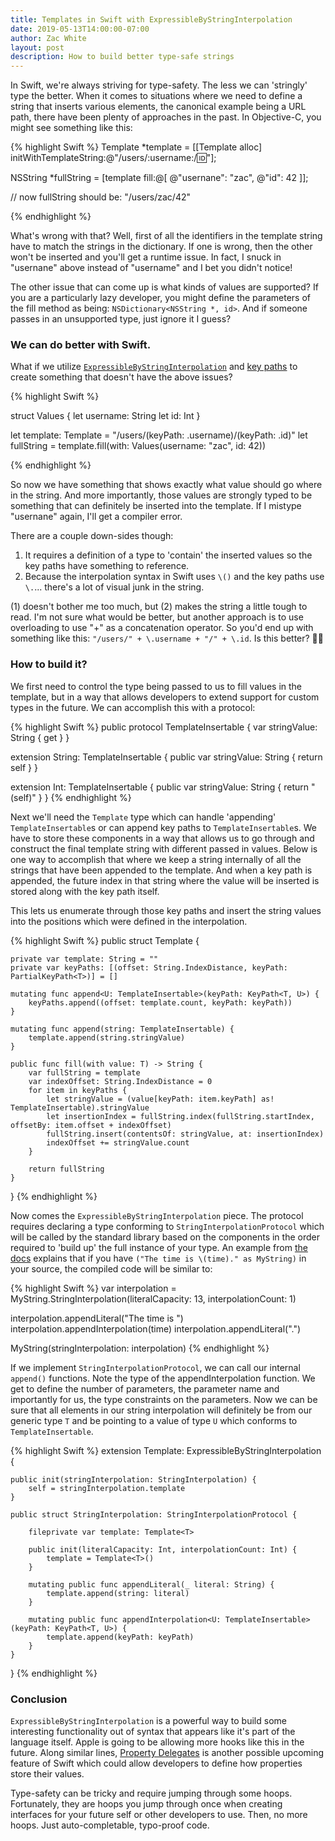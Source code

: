 ```yaml
---
title: Templates in Swift with ExpressibleByStringInterpolation
date: 2019-05-13T14:00:00-07:00
author: Zac White
layout: post
description: How to build better type-safe strings
---
```


In Swift, we're always striving for type-safety. The less we can 'stringly' type the better. When it comes to situations where we need to define a string that inserts various elements, the canonical example being a URL path, there have been plenty of approaches in the past. In Objective-C, you might see something like this:

{% highlight Swift %}
Template *template = [[Template alloc] initWithTemplateString:@"/users/:username:/:id:"];

NSString *fullString = [template fill:@[
    @"usernane": "zac",
    @"id": 42
]];

// now fullString should be: "/users/zac/42"

{% endhighlight %}

What's wrong with that? Well, first of all the identifiers in the template string have to match the strings in the dictionary. If one is wrong, then the other won't be inserted and you'll get a runtime issue. In fact, I snuck in "usernane" above instead of "username" and I bet you didn't notice!

The other issue that can come up is what kinds of values are supported? If you are a particularly lazy developer, you might define the parameters of the fill method as being: `NSDictionary<NSString *, id>`. And if someone passes in an unsupported type, just ignore it I guess?

### We can do better with Swift.

What if we utilize [`ExpressibleByStringInterpolation`](https://developer.apple.com/documentation/swift/expressiblebystringinterpolation) and [key paths](https://developer.apple.com/documentation/swift/keypath) to create something that doesn't have the above issues?

{% highlight Swift %}

struct Values {
  let username: String
  let id: Int
}

let template: Template<Values> = "/users/\(keyPath: \.username)/\(keyPath: \.id)"
let fullString = template.fill(with: Values(username: "zac", id: 42))

{% endhighlight %}

So now we have something that shows exactly what value should go where in the string. And more importantly, those values are strongly typed to be something that can definitely be inserted into the template. If I mistype "usernane" again, I'll get a compiler error.

There are a couple down-sides though:

1. It requires a definition of a type to 'contain' the inserted values so the key paths have something to reference.
2. Because the interpolation syntax in Swift uses `\()` and the key paths use `\.`... there's a lot of visual junk in the string.

(1) doesn't bother me too much, but (2) makes the string a little tough to read. I'm not sure what would be better, but another approach is to use overloading to use "+" as a concatenation operator. So you'd end up with something like this: `"/users/" + \.username + "/" + \.id`. Is this better? 🤷‍♂️

### How to build it?

We first need to control the type being passed to us to fill values in the template, but in a way that allows developers to extend support for custom types in the future. We can accomplish this with a protocol:

{% highlight Swift %}
public protocol TemplateInsertable {
    var stringValue: String { get }
}

extension String: TemplateInsertable {
    public var stringValue: String { return self }
}

extension Int: TemplateInsertable {
    public var stringValue: String { return "\(self)" }
}
{% endhighlight %}

Next we'll need the `Template` type which can handle 'appending' `TemplateInsertable`s or can append key paths to `TemplateInsertable`s. We have to store these components in a way that allows us to go through and construct the final template string with different passed in values. Below is one way to accomplish that where we keep a string internally of all the strings that have been appended to the template. And when a key path is appended, the future index in that string where the value will be inserted is stored along with the key path itself.

This lets us enumerate through those key paths and insert the string values into the positions which were defined in the interpolation.

{% highlight Swift %}
public struct Template<T> {

    private var template: String = ""
    private var keyPaths: [(offset: String.IndexDistance, keyPath: PartialKeyPath<T>)] = []

    mutating func append<U: TemplateInsertable>(keyPath: KeyPath<T, U>) {
        keyPaths.append((offset: template.count, keyPath: keyPath))
    }

    mutating func append(string: TemplateInsertable) {
        template.append(string.stringValue)
    }

    public func fill(with value: T) -> String {
        var fullString = template
        var indexOffset: String.IndexDistance = 0
        for item in keyPaths {
            let stringValue = (value[keyPath: item.keyPath] as! TemplateInsertable).stringValue
            let insertionIndex = fullString.index(fullString.startIndex, offsetBy: item.offset + indexOffset)
            fullString.insert(contentsOf: stringValue, at: insertionIndex)
            indexOffset += stringValue.count
        }

        return fullString
    }
}
{% endhighlight %}

Now comes the `ExpressibleByStringInterpolation` piece. The protocol requires declaring a type conforming to `StringInterpolationProtocol` which will be called by the standard library based on the components in the order required to 'build up' the full instance of your type. An example from [the docs](https://developer.apple.com/documentation/swift/stringinterpolationprotocol) explains that if you have `("The time is \(time)." as MyString)` in your source, the compiled code will be similar to:

{% highlight Swift %}
var interpolation = MyString.StringInterpolation(literalCapacity: 13, 
                                                 interpolationCount: 1)

interpolation.appendLiteral("The time is ")
interpolation.appendInterpolation(time)
interpolation.appendLiteral(".")

MyString(stringInterpolation: interpolation)
{% endhighlight %}

If we implement `StringInterpolationProtocol`, we can call our internal `append()` functions. Note the type of the appendInterpolation function. We get to define the number of parameters, the parameter name and importantly for us, the type constraints on the parameters. Now we can be sure that all elements in our string interpolation will definitely be from our generic type `T` and be pointing to a value of type `U` which conforms to `TemplateInsertable`.

{% highlight Swift %}
extension Template: ExpressibleByStringInterpolation {

    public init(stringInterpolation: StringInterpolation) {
        self = stringInterpolation.template
    }

    public struct StringInterpolation: StringInterpolationProtocol {

        fileprivate var template: Template<T>

        public init(literalCapacity: Int, interpolationCount: Int) {
            template = Template<T>()
        }

        mutating public func appendLiteral(_ literal: String) {
            template.append(string: literal)
        }

        mutating public func appendInterpolation<U: TemplateInsertable>(keyPath: KeyPath<T, U>) {
            template.append(keyPath: keyPath)
        }
    }
}
{% endhighlight %}

### Conclusion

`ExpressibleByStringInterpolation` is a powerful way to build some interesting functionality out of syntax that appears like it's part of the language itself. Apple is going to be allowing more hooks like this in the future. Along similar lines, [Property Delegates](https://github.com/apple/swift-evolution/blob/master/proposals/0258-property-delegates.md) is another possible upcoming feature of Swift which could allow developers to define how properties store their values.

Type-safety can be tricky and require jumping through some hoops. Fortunately, they are hoops you jump through once when creating interfaces for your future self or other developers to use. Then, no more hoops. Just auto-completable, typo-proof code.